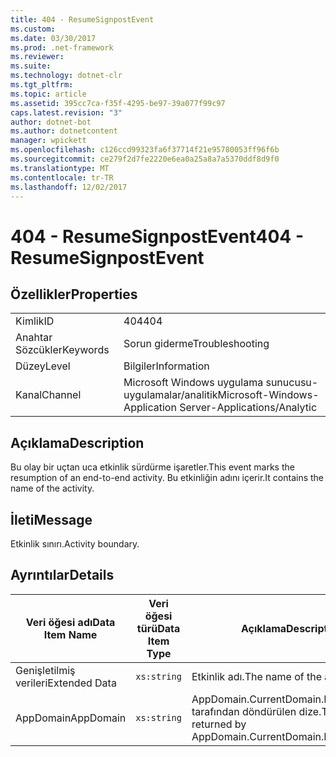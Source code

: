 ```yaml
---
title: 404 - ResumeSignpostEvent
ms.custom: 
ms.date: 03/30/2017
ms.prod: .net-framework
ms.reviewer: 
ms.suite: 
ms.technology: dotnet-clr
ms.tgt_pltfrm: 
ms.topic: article
ms.assetid: 395cc7ca-f35f-4295-be97-39a077f99c97
caps.latest.revision: "3"
author: dotnet-bot
ms.author: dotnetcontent
manager: wpickett
ms.openlocfilehash: c126ccd99323fa6f37714f21e95780053ff96f6b
ms.sourcegitcommit: ce279f2d7fe2220e6ea0a25a8a7a5370ddf8d9f0
ms.translationtype: MT
ms.contentlocale: tr-TR
ms.lasthandoff: 12/02/2017
---
```

# <a name="404---resumesignpostevent"></a><span data-ttu-id="07f6b-102">404 - ResumeSignpostEvent</span><span class="sxs-lookup"><span data-stu-id="07f6b-102">404 - ResumeSignpostEvent</span></span>
## <a name="properties"></a><span data-ttu-id="07f6b-103">Özellikler</span><span class="sxs-lookup"><span data-stu-id="07f6b-103">Properties</span></span>  
  
|||  
|-|-|  
|<span data-ttu-id="07f6b-104">Kimlik</span><span class="sxs-lookup"><span data-stu-id="07f6b-104">ID</span></span>|<span data-ttu-id="07f6b-105">404</span><span class="sxs-lookup"><span data-stu-id="07f6b-105">404</span></span>|  
|<span data-ttu-id="07f6b-106">Anahtar Sözcükler</span><span class="sxs-lookup"><span data-stu-id="07f6b-106">Keywords</span></span>|<span data-ttu-id="07f6b-107">Sorun giderme</span><span class="sxs-lookup"><span data-stu-id="07f6b-107">Troubleshooting</span></span>|  
|<span data-ttu-id="07f6b-108">Düzey</span><span class="sxs-lookup"><span data-stu-id="07f6b-108">Level</span></span>|<span data-ttu-id="07f6b-109">Bilgiler</span><span class="sxs-lookup"><span data-stu-id="07f6b-109">Information</span></span>|  
|<span data-ttu-id="07f6b-110">Kanal</span><span class="sxs-lookup"><span data-stu-id="07f6b-110">Channel</span></span>|<span data-ttu-id="07f6b-111">Microsoft Windows uygulama sunucusu-uygulamalar/analitik</span><span class="sxs-lookup"><span data-stu-id="07f6b-111">Microsoft-Windows-Application Server-Applications/Analytic</span></span>|  
  
## <a name="description"></a><span data-ttu-id="07f6b-112">Açıklama</span><span class="sxs-lookup"><span data-stu-id="07f6b-112">Description</span></span>  
 <span data-ttu-id="07f6b-113">Bu olay bir uçtan uca etkinlik sürdürme işaretler.</span><span class="sxs-lookup"><span data-stu-id="07f6b-113">This event marks the resumption of an end-to-end activity.</span></span> <span data-ttu-id="07f6b-114">Bu etkinliğin adını içerir.</span><span class="sxs-lookup"><span data-stu-id="07f6b-114">It contains the name of the activity.</span></span>  
  
## <a name="message"></a><span data-ttu-id="07f6b-115">İleti</span><span class="sxs-lookup"><span data-stu-id="07f6b-115">Message</span></span>  
 <span data-ttu-id="07f6b-116">Etkinlik sınırı.</span><span class="sxs-lookup"><span data-stu-id="07f6b-116">Activity boundary.</span></span>  
  
## <a name="details"></a><span data-ttu-id="07f6b-117">Ayrıntılar</span><span class="sxs-lookup"><span data-stu-id="07f6b-117">Details</span></span>  
  
|<span data-ttu-id="07f6b-118">Veri öğesi adı</span><span class="sxs-lookup"><span data-stu-id="07f6b-118">Data Item Name</span></span>|<span data-ttu-id="07f6b-119">Veri öğesi türü</span><span class="sxs-lookup"><span data-stu-id="07f6b-119">Data Item Type</span></span>|<span data-ttu-id="07f6b-120">Açıklama</span><span class="sxs-lookup"><span data-stu-id="07f6b-120">Description</span></span>|  
|--------------------|--------------------|-----------------|  
|<span data-ttu-id="07f6b-121">Genişletilmiş verileri</span><span class="sxs-lookup"><span data-stu-id="07f6b-121">Extended Data</span></span>|`xs:string`|<span data-ttu-id="07f6b-122">Etkinlik adı.</span><span class="sxs-lookup"><span data-stu-id="07f6b-122">The name of the activity.</span></span>|  
|<span data-ttu-id="07f6b-123">AppDomain</span><span class="sxs-lookup"><span data-stu-id="07f6b-123">AppDomain</span></span>|`xs:string`|<span data-ttu-id="07f6b-124">AppDomain.CurrentDomain.FriendlyName tarafından döndürülen dize.</span><span class="sxs-lookup"><span data-stu-id="07f6b-124">The string returned by AppDomain.CurrentDomain.FriendlyName.</span></span>|
